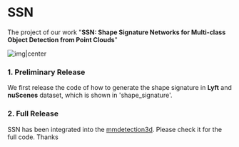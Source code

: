 # SSN



The project of our work "**SSN: Shape Signature Networks for Multi-class Object Detection from Point Clouds**"



![img|center](./img/res.png)


### 1. Preliminary Release

We first release the code of how to generate the shape signature in **Lyft** and **nuScenes** dataset, which is shown in 'shape_signature'.


### 2. Full Release

SSN has been integrated into the [mmdetection3d](https://github.com/open-mmlab/mmdetection3d). Please check it for the full code. Thanks
